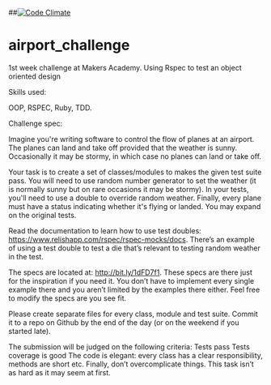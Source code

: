 ##[![Code Climate](https://codeclimate.com/github/veliancreate/airport_challenge/badges/gpa.svg)](https://codeclimate.com/github/veliancreate/airport_challenge)

# airport_challenge
1st week challenge at Makers Academy. Using Rspec to test an object oriented design

Skills used:

OOP, RSPEC, Ruby, TDD.

Challenge spec:

Imagine you're writing software to control the flow of planes at an airport. The planes can land and take off provided that the weather is sunny. Occasionally it may be stormy, in which case no planes can land or take off. 

Your task is to create a set of classes/modules to makes the given test suite pass. You will need to use random number generator to set the weather (it is normally sunny but on rare occasions it may be stormy). In your tests, you'll need to use a double to override random weather. Finally, every plane must have a status indicating whether it's flying or landed. You may expand on the original tests.

Read the documentation to learn how to use test doubles: https://www.relishapp.com/rspec/rspec-mocks/docs. There’s an example of using a test double to test a die that’s relevant to testing random weather in the test.

The specs are located at: http://bit.ly/1dFD7f1. These specs are there just for the inspiration if you need it. You don’t have to implement every single example there and you aren’t limited by the examples there either. Feel free to modify the specs are you see fit.

Please create separate files for every class, module and test suite. Commit it to a repo on Github by the end of the day (or on the weekend if you started late).

The submission will be judged on the following criteria:
Tests pass
Tests coverage is good
The code is elegant: every class has a clear responsibility, methods are short etc.
Finally, don’t overcomplicate things. This task isn’t as hard as it may seem at first. 
